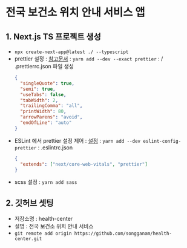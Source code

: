 # 전국 보건소 위치 안내 서비스 앱

## 1. Next.js TS 프로젝트 생성

- `npx create-next-app@latest ./ --typescript`
- prettier 설정
  : [참고문서](https://prettier.io/)
  : `yarn add --dev --exact prettier`
  : / .prettierrc.json 파일 생성
  ```json
  {
    "singleQuote": true,
    "semi": true,
    "useTabs": false,
    "tabWidth": 2,
    "trailingComma": "all",
    "printWidth": 80,
    "arrowParens": "avoid",
    "endOfLine": "auto"
  }
  ```
- ESLint 에서 prettier 설정 제어
  : [설정](https://nextjs.org/docs/app/building-your-application/configuring/eslint#prettier)
  : `yarn add --dev eslint-config-prettier`
  : .eslintrc.json
  ```json
  {
    "extends": ["next/core-web-vitals", "prettier"]
  }
  ```
- scss 설정
  : `yarn add sass`

## 2. 깃허브 셋팅

- 저장소명 : health-center
- 설명 : 전국 보건소 위치 안내 서비스
- `git remote add origin https://github.com/songganam/health-center.git`
